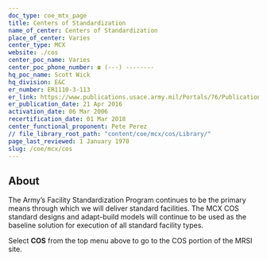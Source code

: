 ```yaml
---
doc_type: coe_mtx_page 
title: Centers of Standardization
name_of_center: Centers of Standardization
place_of_center: Varies
center_type: MCX
website: ./cos
center_poc_name: Varies
center_poc_phone_number: ☎ (---) --------
hq_poc_name: Scott Wick
hq_division: E&C
er_number: ER1110-3-113
er_link: https://www.publications.usace.army.mil/Portals/76/Publications/EngineerRegulations/ER_1110-3-113.pdf
er_publication_date: 21 Apr 2016
activation_date: 06 Mar 2006
recertification_date: 01 Mar 2018
center_functional_proponent: Pete Perez
// file_library_root_path: "content/coe/mcx/cos/Library/" 
page_last_reviewed: 1 January 1970 
slug: /coe/mcx/cos
---
```


## About 

The Army’s Facility Standardization Program continues to be the primary means through which we will deliver standard facilities. The MCX COS standard designs and adapt-build models will continue to be used as the baseline solution for execution of all standard facility types.

Select **COS** from the top menu above to go to the COS portion of the MRSI site.

